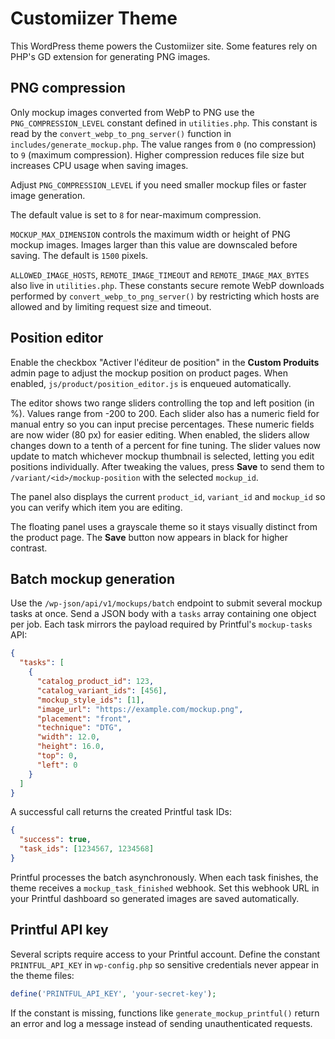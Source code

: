 # Customiizer Theme

This WordPress theme powers the Customiizer site. Some features rely on PHP's GD extension for generating PNG images.

## PNG compression

Only mockup images converted from WebP to PNG use the `PNG_COMPRESSION_LEVEL` constant defined in `utilities.php`. This constant is read by the `convert_webp_to_png_server()` function in `includes/generate_mockup.php`. The value ranges from `0` (no compression) to `9` (maximum compression). Higher compression reduces file size but increases CPU usage when saving images.

Adjust `PNG_COMPRESSION_LEVEL` if you need smaller mockup files or faster image generation.

The default value is set to `8` for near-maximum compression.

`MOCKUP_MAX_DIMENSION` controls the maximum width or height of PNG mockup images.
Images larger than this value are downscaled before saving. The default is `1500` pixels.

`ALLOWED_IMAGE_HOSTS`, `REMOTE_IMAGE_TIMEOUT` and `REMOTE_IMAGE_MAX_BYTES` also live in
`utilities.php`. These constants secure remote WebP downloads performed by
`convert_webp_to_png_server()` by restricting which hosts are allowed and by
limiting request size and timeout.

## Position editor

Enable the checkbox "Activer l'éditeur de position" in the **Custom Produits** admin page to adjust the mockup position on product pages. When enabled, `js/product/position_editor.js` is enqueued automatically.

The editor shows two range sliders controlling the top and left position (in %). Values range from -200 to 200. Each slider also has a numeric field for manual entry so you can input precise percentages. These numeric fields are now wider (80&nbsp;px) for easier editing. When enabled, the sliders allow changes down to a tenth of a percent for fine tuning. The slider values now update to match whichever mockup thumbnail is selected, letting you edit positions individually. After tweaking the values, press **Save** to send them to `/variant/<id>/mockup-position` with the selected `mockup_id`.

The panel also displays the current `product_id`, `variant_id` and `mockup_id` so you can verify which item you are editing.


The floating panel uses a grayscale theme so it stays visually distinct from the product page. The **Save** button now appears in black for higher contrast.


## Batch mockup generation

Use the `/wp-json/api/v1/mockups/batch` endpoint to submit several mockup tasks at once. Send a JSON body with a `tasks` array containing one object per job. Each task mirrors the payload required by Printful's `mockup-tasks` API:

```json
{
  "tasks": [
    {
      "catalog_product_id": 123,
      "catalog_variant_ids": [456],
      "mockup_style_ids": [1],
      "image_url": "https://example.com/mockup.png",
      "placement": "front",
      "technique": "DTG",
      "width": 12.0,
      "height": 16.0,
      "top": 0,
      "left": 0
    }
  ]
}
```

A successful call returns the created Printful task IDs:

```json
{
  "success": true,
  "task_ids": [1234567, 1234568]
}
```

Printful processes the batch asynchronously. When each task finishes, the theme receives a `mockup_task_finished` webhook. Set this webhook URL in your Printful dashboard so generated images are saved automatically.

## Printful API key

Several scripts require access to your Printful account. Define the constant `PRINTFUL_API_KEY` in `wp-config.php` so sensitive credentials never appear in the theme files:

```php
define('PRINTFUL_API_KEY', 'your-secret-key');
```

If the constant is missing, functions like `generate_mockup_printful()` return an error and log a message instead of sending unauthenticated requests.

